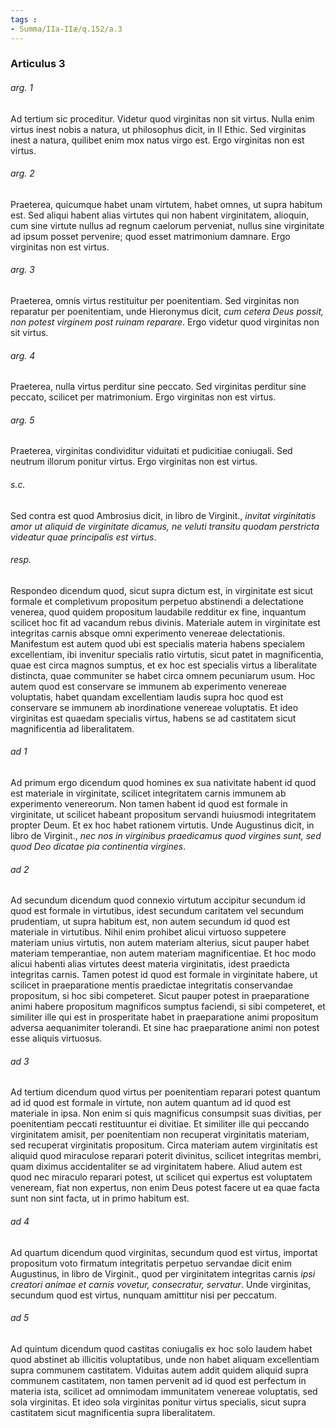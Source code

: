 ```yaml
---
tags : 
- Summa/IIa-IIæ/q.152/a.3
---
```


### Articulus 3

###### arg. 1
Ad tertium sic proceditur. Videtur quod virginitas non sit virtus. Nulla enim virtus inest nobis a natura, ut philosophus dicit, in II Ethic. Sed virginitas inest a natura, quilibet enim mox natus virgo est. Ergo virginitas non est virtus.

###### arg. 2
Praeterea, quicumque habet unam virtutem, habet omnes, ut supra habitum est. Sed aliqui habent alias virtutes qui non habent virginitatem, alioquin, cum sine virtute nullus ad regnum caelorum perveniat, nullus sine virginitate ad ipsum posset pervenire; quod esset matrimonium damnare. Ergo virginitas non est virtus.

###### arg. 3
Praeterea, omnis virtus restituitur per poenitentiam. Sed virginitas non reparatur per poenitentiam, unde Hieronymus dicit, *cum cetera Deus possit, non potest virginem post ruinam reparare*. Ergo videtur quod virginitas non sit virtus.

###### arg. 4
Praeterea, nulla virtus perditur sine peccato. Sed virginitas perditur sine peccato, scilicet per matrimonium. Ergo virginitas non est virtus.

###### arg. 5
Praeterea, virginitas condividitur viduitati et pudicitiae coniugali. Sed neutrum illorum ponitur virtus. Ergo virginitas non est virtus.

###### s.c.
Sed contra est quod Ambrosius dicit, in libro de Virginit., *invitat virginitatis amor ut aliquid de virginitate dicamus, ne veluti transitu quodam perstricta videatur quae principalis est virtus*.

###### resp.
Respondeo dicendum quod, sicut supra dictum est, in virginitate est sicut formale et completivum propositum perpetuo abstinendi a delectatione venerea, quod quidem propositum laudabile redditur ex fine, inquantum scilicet hoc fit ad vacandum rebus divinis. Materiale autem in virginitate est integritas carnis absque omni experimento venereae delectationis. Manifestum est autem quod ubi est specialis materia habens specialem excellentiam, ibi invenitur specialis ratio virtutis, sicut patet in magnificentia, quae est circa magnos sumptus, et ex hoc est specialis virtus a liberalitate distincta, quae communiter se habet circa omnem pecuniarum usum. Hoc autem quod est conservare se immunem ab experimento venereae voluptatis, habet quandam excellentiam laudis supra hoc quod est conservare se immunem ab inordinatione venereae voluptatis. Et ideo virginitas est quaedam specialis virtus, habens se ad castitatem sicut magnificentia ad liberalitatem.

###### ad 1
Ad primum ergo dicendum quod homines ex sua nativitate habent id quod est materiale in virginitate, scilicet integritatem carnis immunem ab experimento venereorum. Non tamen habent id quod est formale in virginitate, ut scilicet habeant propositum servandi huiusmodi integritatem propter Deum. Et ex hoc habet rationem virtutis. Unde Augustinus dicit, in libro de Virginit., *nec nos in virginibus praedicamus quod virgines sunt, sed quod Deo dicatae pia continentia virgines*.

###### ad 2
Ad secundum dicendum quod connexio virtutum accipitur secundum id quod est formale in virtutibus, idest secundum caritatem vel secundum prudentiam, ut supra habitum est, non autem secundum id quod est materiale in virtutibus. Nihil enim prohibet alicui virtuoso suppetere materiam unius virtutis, non autem materiam alterius, sicut pauper habet materiam temperantiae, non autem materiam magnificentiae. Et hoc modo alicui habenti alias virtutes deest materia virginitatis, idest praedicta integritas carnis. Tamen potest id quod est formale in virginitate habere, ut scilicet in praeparatione mentis praedictae integritatis conservandae propositum, si hoc sibi competeret. Sicut pauper potest in praeparatione animi habere propositum magnificos sumptus faciendi, si sibi competeret, et similiter ille qui est in prosperitate habet in praeparatione animi propositum adversa aequanimiter tolerandi. Et sine hac praeparatione animi non potest esse aliquis virtuosus.

###### ad 3
Ad tertium dicendum quod virtus per poenitentiam reparari potest quantum ad id quod est formale in virtute, non autem quantum ad id quod est materiale in ipsa. Non enim si quis magnificus consumpsit suas divitias, per poenitentiam peccati restituuntur ei divitiae. Et similiter ille qui peccando virginitatem amisit, per poenitentiam non recuperat virginitatis materiam, sed recuperat virginitatis propositum. Circa materiam autem virginitatis est aliquid quod miraculose reparari poterit divinitus, scilicet integritas membri, quam diximus accidentaliter se ad virginitatem habere. Aliud autem est quod nec miraculo reparari potest, ut scilicet qui expertus est voluptatem veneream, fiat non expertus, non enim Deus potest facere ut ea quae facta sunt non sint facta, ut in primo habitum est.

###### ad 4
Ad quartum dicendum quod virginitas, secundum quod est virtus, importat propositum voto firmatum integritatis perpetuo servandae dicit enim Augustinus, in libro de Virginit., quod per virginitatem integritas carnis *ipsi creatori animae et carnis vovetur, consecratur, servatur*. Unde virginitas, secundum quod est virtus, nunquam amittitur nisi per peccatum.

###### ad 5
Ad quintum dicendum quod castitas coniugalis ex hoc solo laudem habet quod abstinet ab illicitis voluptatibus, unde non habet aliquam excellentiam supra communem castitatem. Viduitas autem addit quidem aliquid supra communem castitatem, non tamen pervenit ad id quod est perfectum in materia ista, scilicet ad omnimodam immunitatem venereae voluptatis, sed sola virginitas. Et ideo sola virginitas ponitur virtus specialis, sicut supra castitatem sicut magnificentia supra liberalitatem.

